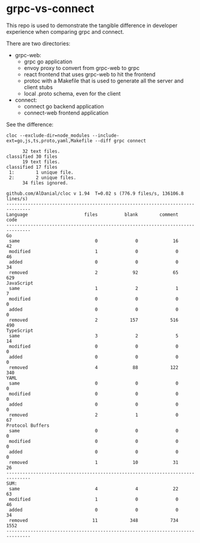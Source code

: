 # grpc-vs-connect
This repo is used to demonstrate the tangible difference in developer experience when comparing grpc and connect. 

There are two directories:
- grpc-web:
  - grpc go application
  - envoy proxy to convert from grpc-web to grpc
  - react frontend that uses grpc-web to hit the frontend
  - protoc with a Makefile that is used to generate all the server and client stubs
  - local .proto schema, even for the client
- connect:
  - connect go backend application
  - connect-web frontend application


See the difference:
```
cloc --exclude-dir=node_modules --include-ext=go,js,ts,proto,yaml,Makefile --diff grpc connect

      32 text files.
classified 30 files
      19 text files.
classified 17 files
 1:        1 unique file.                          
 2:        2 unique files.                          
      34 files ignored.                           

github.com/AlDanial/cloc v 1.94  T=0.02 s (776.9 files/s, 136106.8 lines/s)
-------------------------------------------------------------------------------
Language                     files          blank        comment           code
-------------------------------------------------------------------------------
Go
 same                            0              0             16             42
 modified                        1              0              0             46
 added                           0              0              0             34
 removed                         2             92             65            629
JavaScript
 same                            1              2              1              7
 modified                        0              0              0              0
 added                           0              0              0              0
 removed                         2            157            516            490
TypeScript
 same                            3              2              5             14
 modified                        0              0              0              0
 added                           0              0              0              0
 removed                         4             88            122            340
YAML
 same                            0              0              0              0
 modified                        0              0              0              0
 added                           0              0              0              0
 removed                         2              1              0             67
Protocol Buffers
 same                            0              0              0              0
 modified                        0              0              0              0
 added                           0              0              0              0
 removed                         1             10             31             26
-------------------------------------------------------------------------------
SUM:
 same                            4              4             22             63
 modified                        1              0              0             46
 added                           0              0              0             34
 removed                        11            348            734           1552
-------------------------------------------------------------------------------
```
